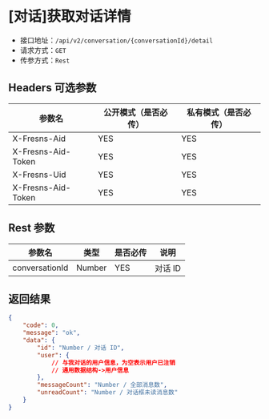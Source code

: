 # [对话]获取对话详情

- 接口地址：`/api/v2/conversation/{conversationId}/detail`
- 请求方式：`GET`
- 传参方式：`Rest`

## Headers 可选参数

| 参数名 | 公开模式（是否必传） | 私有模式（是否必传） |
| --- | --- | --- |
| X-Fresns-Aid | YES | YES |
| X-Fresns-Aid-Token | YES | YES |
| X-Fresns-Uid | YES | YES |
| X-Fresns-Aid-Token | YES | YES |

## Rest 参数

| 参数名 | 类型 | 是否必传 | 说明 |
| --- | --- | --- | --- |
| conversationId | Number | YES | 对话 ID |

## 返回结果

```json
{
    "code": 0,
    "message": "ok",
    "data": {
        "id": "Number / 对话 ID",
        "user": {
            // 与我对话的用户信息，为空表示用户已注销
            // 通用数据结构->用户信息
        },
        "messageCount": "Number / 全部消息数",
        "unreadCount": "Number / 对话框未读消息数"
    }
}
```
